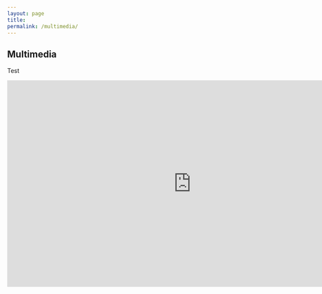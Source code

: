 ```yaml
---
layout: page
title: 
permalink: /multimedia/
---
```


## Multimedia

Test

<iframe width="853" height="480" src="https://www.youtube.com/embed/B8ofWFx525s" frameborder="0" allowfullscreen></iframe>
